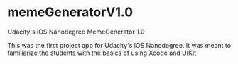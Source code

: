 # memeGeneratorV1.0
Udacity's iOS Nanodegree MemeGenerator 1.0

This was the first project app for Udacity's iOS Nanodegree. It was meant to familiarize the students with the basics of using Xcode and UIKit


